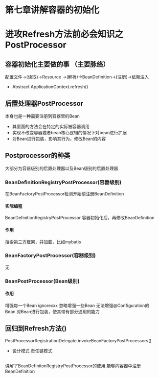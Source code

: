 # 第七章讲解容器的初始化
# 进攻Refresh方法前必会知识之PostProcessor
## 容器初始化主要做的事 （主要脉络）
配置文件->(读取)->Resource ->(解析)->BeanDefinition->(注册)->依赖注入
* Abstract
ApplicationContext.refresh()

## 后置处理器PostProcessor
本身也是一种需要注册到容器里的Bean
* 其里面的方法会在特定的实际被容器调用
* 实现不改变容器或者bean核心逻辑的情况下对bean进行扩展
* 对Bean进行包装，影响其行为，修改Bean的内容

## Postprocessor的种类
大部分为容器级别的后置处理器以及Bean级别的后置处理器
### BeanDefinitionRegistryPostProcessor(容器级别)
在BeanFactoryPostProcessor检测开始前注册BeanDefinition
#### 实际编程
BeanDefinitionRegistryPostProcessor
容器初始化后，再修改BeanDefinition
#### 作用
搜索第三方框架，并加载，比如mybatis

### BeanFactoryPostProcessor(容器级别)
无


### BeanPostProcessor(Bean级别)
#### 作用
增强每一个Bean
ignorexxx 忽略增强一些Bean
无法增强@Configuration的Bean
对Bean进行包装，使其带有部分通用的能力

## 回归到Refresh方法()
PostProcessorRegistrationDelegate.invokeBeanFactoryPostProcessors()
* 设计模式 责任链模式


##
讲解了BeanDefinitonRegistryPostProcessor的使用,能够向容器中注册BeanDefinition



